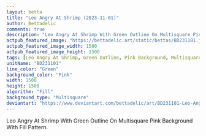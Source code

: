 ```yaml
---
layout: betta
title: "Leo Angry At Shrimp (2023-11-01)"
author: Bettadelic
comments: true
description: "Leo Angry At Shrimp With Green Outline On Multisquare Pink Background With Fill Pattern."
actpub_featured_image: "https://bettadelic.art/static/bettas/BD231101.jpg"
actpub_featured_image_width: 1500
actpub_featured_image_height: 1500
tags: [Leo Angry At Shrimp, Green Outline, Pink Background, Multisquare Background Pattern, Fill Pattern, November 2023]
unitName: "BD231101"
line_color: "Green"
background_color: "Pink"
width: 1500
height: 1500
algorithm: "Fill"
background_type: "Multisquare"
deviantart: "https://www.deviantart.com/bettadelic/art/BD231101-Leo-Angry-At-Shrimp-2023-11-01-991812969"
---
```


Leo Angry At Shrimp With Green Outline On Multisquare Pink Background With Fill Pattern.
